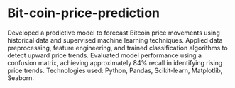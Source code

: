 # Bit-coin-price-prediction

Developed a predictive model to forecast Bitcoin price movements using historical data and supervised machine learning techniques. Applied data preprocessing, feature engineering, and trained classification algorithms to detect upward price trends. Evaluated model performance using a confusion matrix, achieving approximately 84% recall in identifying rising price trends. Technologies used: Python, Pandas, Scikit-learn, Matplotlib, Seaborn.
